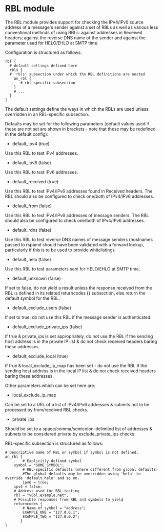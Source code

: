 # RBL module

The RBL module provides support for checking the IPv4/IPv6 source address of a message's sender against a set of RBLs as well as various less conventional methods of using RBLs: against addresses in Received headers; against the reverse DNS name of the sender and against the parameter used for HELO/EHLO at SMTP time.

Configuration is structured as follows:

~~~nginx
rbl {
  # default settings defined here
  rbls {
  # 'rbls' subsection under which the RBL definitions are nested
    an_rbl {
       # rbl-specific subsection 
    }
    # ...
  }
}
~~~

The default settings define the ways in which the RBLs are used unless overridden in an RBL-specific subsection.

Defaults may be set for the following parameters (default values used if these are not set are shown in brackets - note that these may be redefined in the default config):

- default_ipv4 (true)

Use this RBL to test IPv4 addresses.

- default_ipv6 (false)

Use this RBL to test IPv6 addresses.

- default_received (true)

Use this RBL to test IPv4/IPv6 addresses found in Received headers. The RBL should also be configured to check one/both of IPv4/IPv6 addresses.

- default_from (false)

Use this RBL to test IPv4/IPv6 addresses of message senders. The RBL should also be configured to check one/both of IPv4/IPv6 addresses.

- default_rdns (false)

Use this RBL to test reverse DNS names of message senders (hostnames passed to rspamd should have been validated with a forward lookup, particularly if this is to be used to provide whitelisting).

- default_helo (false)

Use this RBL to test parameters sent for HELO/EHLO at SMTP time.

- default_unknown (false)

If set to false, do not yield a result unless the response received from the RBL is defined in its related returncodes {} subsection, else return the default symbol for the RBL.

- default_exclude_users (false)

If set to true, do not use this RBL if the message sender is authenticated.

- default_exclude_private_ips (false)

If true & private_ips is set appropriately, do not use the RBL if the sending host address is in the private IP list & do not check received headers baring these addresses.

- default_exclude_local (true)

If true & local_exclude_ip_map has been set - do not use the RBL if the sending host address is in the local IP list & do not check received headers baring these addresses.

Other parameters which can be set here are:

- local_exclude_ip_map

Can be set to a URL of a list of IPv4/IPv6 addresses & subnets not to be processed by from/received RBL checks.

- private_ips

Should be set to a space/comma/semicolon-delimited list of addresses & subnets to be considered private by exclude_private_ips checks.

RBL-specific subsection is structured as follows:

~~~nginx
# Descriptive name of RBL or symbol if symbol is not defined.
an_rbl {
        # Explicitly defined symbol
	symbol = "SOME_SYMBOL";
        # RBL-specific defaults (where different from global defaults)
        #The global defaults may be overridden using 'helo' to override 'default_helo' and so on.
        ipv6 = true;
	ipv4 = false;
	# Address used for RBL-testing
	rbl = "v6bl.example.net";
	# Possible responses from RBL and symbols to yield
	returncodes {
		# Name_of_symbol = "address";
		EXAMPLE_ONE = "127.0.0.1";
		EXAMPLE_TWO = "127.0.0.2";
       }
}
~~~

